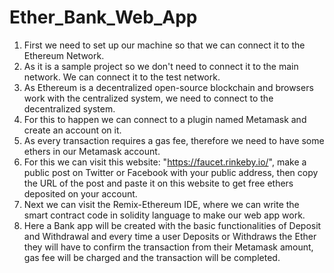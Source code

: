 # Ether_Bank_Web_App

1. First we need to set up our machine so that we can connect it to the Ethereum Network.
2. As it is a sample project so we don't need to connect it to the main network. We can connect it to the test network.
3. As Ethereum is a decentralized open-source blockchain and browsers work with the centralized system, we need to connect to the decentralized system.
4. For this to happen we can connect to a plugin named Metamask and create an account on it.
5. As every transaction requires a gas fee, therefore we need to have some ethers in our Metamask account.
6. For this we can visit this website: "https://faucet.rinkeby.io/", make a public post on Twitter or Facebook with your public address, then copy the URL of the post and paste it on this website to get free ethers deposited on your account.
7. Next we can visit the Remix-Ethereum IDE, where we can write the smart contract code in solidity language to make our web app work.
8. Here a Bank app will be created with the basic functionalities of Deposit and Withdrawal and every time a user Deposits or Withdraws the Ether they will have to confirm the transaction from their Metamask amount, gas fee will be charged and the transaction will be completed.
